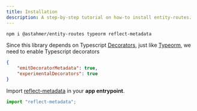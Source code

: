 ```yaml
---
title: Installation
description: A step-by-step tutorial on how-to install entity-routes.
---
```


```bash
npm i @astahmer/entity-routes typeorm reflect-metadata
```

Since this library depends on Typescript [Decorators](https://www.typescriptlang.org/docs/handbook/decorators.html),
just like [Typeorm](https://typeorm.io/), we need to enable Typescript decorators

```json title=./tsconfig.json
{
    "emitDecoratorMetadata": true,
    "experimentalDecorators": true
}
```

Import [reflect-metadata](https://github.com/rbuckton/reflect-metadata) in your **app entrypoint**.

```typescript title=./src/main.ts
import "reflect-metadata";
```
